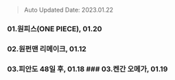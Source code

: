 > Auto Updated Date: 2023.01.22

 ### 01.원피스(ONE PIECE), 01.20 
 ### 02.원펀맨 리메이크, 01.12 
 ### 03.피안도 48일 후, 01.18 ### 03.켄간 오메가, 01.19 